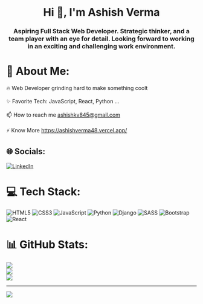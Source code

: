 


<h1 align="center">Hi 👋, I'm Ashish Verma</h1>
<h3 align="center">Aspiring Full Stack Web Developer. Strategic thinker, and a team player with an eye for detail. Looking forward to working in an exciting and challenging work environment.</h3>

# 💫 About Me:
🔥 Web Developer grinding hard to make something coolt<br><br>✨ Favorite Tech: JavaScript, React, Python ...<br><br>📫 How to reach me ashishkv845@gmail.com<br><br>⚡ Know More https://ashishverma48.vercel.app/


## 🌐 Socials:
[![LinkedIn](https://img.shields.io/badge/LinkedIn-%230077B5.svg?logo=linkedin&logoColor=white)](https://linkedin.com/in/https://www.linkedin.com/in/ashishverma48/) 

# 💻 Tech Stack:
![HTML5](https://img.shields.io/badge/html5-%23E34F26.svg?style=for-the-badge&logo=html5&logoColor=white) ![CSS3](https://img.shields.io/badge/css3-%231572B6.svg?style=for-the-badge&logo=css3&logoColor=white) ![JavaScript](https://img.shields.io/badge/javascript-%23323330.svg?style=for-the-badge&logo=javascript&logoColor=%23F7DF1E) ![Python](https://img.shields.io/badge/python-3670A0?style=for-the-badge&logo=python&logoColor=ffdd54) ![Django](https://img.shields.io/badge/django-%23092E20.svg?style=for-the-badge&logo=django&logoColor=white) ![SASS](https://img.shields.io/badge/SASS-hotpink.svg?style=for-the-badge&logo=SASS&logoColor=white) ![Bootstrap](https://img.shields.io/badge/bootstrap-%23563D7C.svg?style=for-the-badge&logo=bootstrap&logoColor=white) ![React](https://img.shields.io/badge/react-%2320232a.svg?style=for-the-badge&logo=react&logoColor=%2361DAFB)
# 📊 GitHub Stats:
![](https://github-readme-stats.vercel.app/api?username=ashishverma48&theme=dark&hide_border=true&include_all_commits=true&count_private=false)<br/>
![](https://github-readme-streak-stats.herokuapp.com/?user=ashishverma48&theme=dark&hide_border=true)<br/>
![](https://github-readme-stats.vercel.app/api/top-langs/?username=ashishverma48&theme=dark&hide_border=true&include_all_commits=true&count_private=false&layout=compact)

---
[![](https://visitcount.itsvg.in/api?id=ashishverma48&icon=0&color=0)](https://visitcount.itsvg.in)

<!-- Proudly created with GPRM ( https://gprm.itsvg.in ) -->

